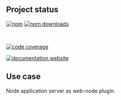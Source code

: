 <!-- !/usr/bin/env markdown
-*- coding: utf-8 -*-
region header
Copyright Torben Sickert (info["~at~"]torben.website) 16.12.2012

License
-------

This library written by Torben Sickert stand under a creative commons naming
3.0 unported license. See https://creativecommons.org/licenses/by/3.0/deed.de
endregion -->

Project status
--------------

[![npm](https://img.shields.io/npm/v/application-server-web-node-plugin?color=%23d55e5d&label=npm%20package%20version&logoColor=%23d55e5d)](https://www.npmjs.com/package/application-server-web-node-plugin)
[![npm downloads](https://img.shields.io/npm/dy/application-server-web-node-plugin.svg)](https://www.npmjs.com/package/application-server-web-node-plugin)

[![<LABEL>](https://github.com/thaibault/application-server-web-node-plugin/actions/workflows/build.yaml/badge.svg)](https://github.com/thaibault/application-server-web-node-plugin/actions/workflows/build.yaml)
[![<LABEL>](https://github.com/thaibault/application-server-web-node-plugin/actions/workflows/test.yaml/badge.svg)](https://github.com/thaibault/application-server-web-node-plugin/actions/workflows/test.yaml)
[![<LABEL>](https://github.com/thaibault/application-server-web-node-plugin/actions/workflows/test:coverage:report.yaml/badge.svg)](https://github.com/thaibault/application-server-web-node-plugin/actions/workflows/test:coverage:report.yaml)
[![<LABEL>](https://github.com/thaibault/application-server-web-node-plugin/actions/workflows/check:types.yaml/badge.svg)](https://github.com/thaibault/application-server-web-node-plugin/actions/workflows/check:types.yaml)
[![<LABEL>](https://github.com/thaibault/application-server-web-node-plugin/actions/workflows/lint.yaml/badge.svg)](https://github.com/thaibault/application-server-web-node-plugin/actions/workflows/lint.yaml)

[![code coverage](https://coveralls.io/repos/github/thaibault/application-server-web-node-plugin/badge.svg)](https://coveralls.io/github/thaibault/application-server-web-node-plugin)

<!-- Too unstable yet
[![dependencies](https://img.shields.io/david/thaibault/application-server-web-node-plugin.svg)](https://david-dm.org/thaibault/application-server-web-node-plugin)
[![development dependencies](https://img.shields.io/david/dev/thaibault/application-server-web-node-plugin.svg)](https://david-dm.org/thaibault/application-server-web-node-plugin?type=dev)
[![peer dependencies](https://img.shields.io/david/peer/thaibault/application-server-web-node-plugin.svg)](https://david-dm.org/thaibault/application-server-web-node-plugin?type=peer)
-->
[![documentation website](https://img.shields.io/website-up-down-green-red/https/torben.website/application-server-web-node-plugin.svg?label=documentation-website)](https://torben.website/application-server-web-node-plugin)

Use case
--------

Node application server as web-node plugin.
